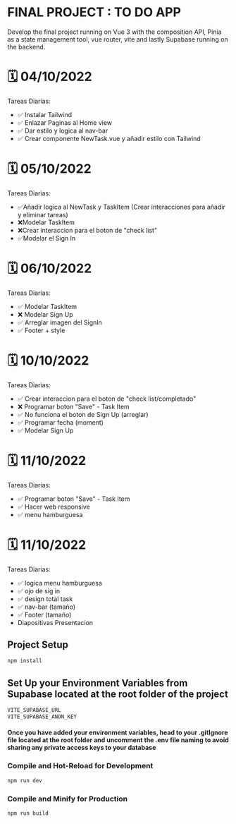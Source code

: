 # FINAL PROJECT : TO DO APP

Develop the final project running on Vue 3 with the composition API, Pinia as a state management tool, vue router, vite and lastly Supabase running on the backend.

# 🗓️ 04/10/2022

Tareas Diarias:

- ✅ Instalar Tailwind 
- ✅ Enlazar Paginas al Home view
- ✅ Dar estilo y logica al nav-bar
- ✅ Crear componente NewTask.vue y añadir estilo con Tailwind

# 🗓️ 05/10/2022

Tareas Diarias:

- ✅Añadir logica al NewTask y TaskItem (Crear interacciones para añadir y eliminar tareas)
- ❌Modelar TaskItem
- ❌Crear interaccion para el boton de "check list"
- ✅Modelar el Sign In 

# 🗓️ 06/10/2022 

Tareas Diarias:

- ✅ Modelar TaskItem
- ❌ Modelar Sign Up
- ✅ Arreglar imagen del SignIn
- ✅ Footer + style

# 🗓️ 10/10/2022 

Tareas Diarias:

- ✅ Crear interaccion para el boton de "check list/completado"
- ❌ Programar boton "Save" - Task Item
- ✅ No funciona el boton de Sign Up (arreglar)
- ✅ Programar fecha (moment)
- ✅ Modelar Sign Up

# 🗓️ 11/10/2022 

Tareas Diarias:

- ✅ Programar boton "Save" - Task Item
- ✅ Hacer web responsive
- ✅ menu hamburguesa

# 🗓️ 11/10/2022 

Tareas Diarias:

- ✅ logica menu hamburguesa
- ✅ ojo de sig in
- ✅ design total task
- ✅ nav-bar (tamaño)
- ✅  Footer (tamaño)
- Diapositivas Presentacion

## Project Setup

```sh
npm install
```

## Set Up your Environment Variables from Supabase located at the root folder of the project

```sh
VITE_SUPABASE_URL
VITE_SUPABASE_ANON_KEY 
```
#### Once you have added your environment variables, head to your .gitIgnore file located at the root folder and uncomment the .env file naming to avoid sharing any private access keys to your database

### Compile and Hot-Reload for Development

```sh
npm run dev
```

### Compile and Minify for Production

```sh
npm run build
```
